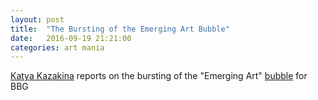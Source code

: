 ```yaml
---
layout: post
title:  "The Bursting of the Emerging Art Bubble"
date:   2016-09-19 21:21:00
categories: art mania
---
```


[Katya Kazakina](https://twitter.com/artdetective) reports on the bursting of the "Emerging Art" [bubble](http://www.bloomberg.com/news/articles/2016-09-19/that-100-000-painting-bought-to-flip-yours-for-about-20-000) for BBG
